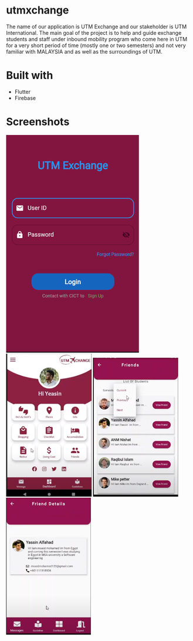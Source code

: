 # utmxchange

The name of our application is UTM Exchange and our stakeholder is UTM International. The main goal of the project is to help and guide exchange students and staff under inbound mobility program who come here in UTM for a very short period of time (mostly one or two semesters) and not very familiar with MALAYSIA and as well as the surroundings of UTM.

# Built with

<ul>
<li>Flutter</li>
<li>Firebase</li>
</ul>

<h1>Screenshots</h1> 
<img src="/utmxchange/screenshots/login.png"><img>
<img src="/utmxchange/screenshots/Home.png"><img>
<img src="/utmxchange/screenshots/friends.png"><img>
<img src="/utmxchange/screenshots/freinds%20details.png"><img>
